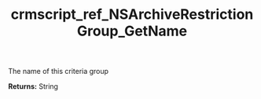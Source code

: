 ﻿---
title: crmscript_ref_NSArchiveRestrictionGroup_GetName
description: String NSArchiveRestrictionGroup.GetName()
intellisense: NSArchiveRestrictionGroup.GetName
keywords: NSArchiveRestrictionGroup, GetName
so.topic: reference
---

The name of this criteria group

**Returns:** String


